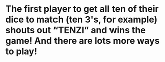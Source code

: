 # The first player to get all ten of their dice to match (ten 3's, for example) shouts out “TENZI” and wins the game! And there are lots more ways to play!
